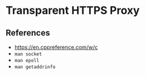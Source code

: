 # Transparent HTTPS Proxy

## References

- https://en.cppreference.com/w/c
- `man socket`
- `man epoll`
- `man getaddrinfo`
